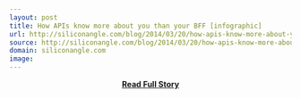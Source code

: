 ```yaml
---
layout: post
title: How APIs know more about you than your BFF [infographic]
url: http://siliconangle.com/blog/2014/03/20/how-apis-know-more-about-you-than-your-bff-infographic/
source: http://siliconangle.com/blog/2014/03/20/how-apis-know-more-about-you-than-your-bff-infographic/
domain: siliconangle.com
image: 
---
```


<p></p>
<center><p><a href="http://siliconangle.com/blog/2014/03/20/how-apis-know-more-about-you-than-your-bff-infographic/" style='padding:25px; font-sze:18px; font-weight: bold;'>Read Full Story</a></p></center>
